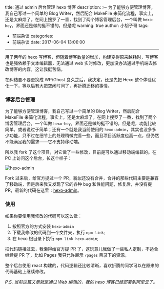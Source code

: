 title: 通过 admin 后台管理 hexo 博客
description: >-
  为了能够方便管理博客，我自己写过一个简单的 Blog Writer，然后配合 MakeFile
  来简化流程，事实上，还是太麻烦了。在网上搜罗了一番，找到了两个博客管理后台，一个叫做 `hexo-hey`，界面还是做的挺不错的，但是呢
warning: true
author: 小胡子哥
tags:
  - 前端杂谈
categories:
  - 前端杂谈
date: 2017-06-04 13:06:00
---
用了两年的 hexo 写博客，但随着博客数量的增加，构建变得原来越耗时，写博客也是强依赖于文本编辑器，无法通过 web 实时修改，更加没办法通过手机端去修改博客的内容，这让我挺苦恼。

在纠结要不要更换成 WP/Ghost 良久之后，我决定，还是先把 Hexo 整个体验优化一下，等以后有大把空闲时间了，再折腾迁移的事情。

### 博客后台管理

为了能够方便管理博客，我自己写过一个简单的 Blog Writer，然后配合 MakeFile 来简化流程，事实上，还是太麻烦了。在网上搜罗了一番，找到了两个博客管理后台，一个叫做 `hexo-hey`，界面还是做的挺不错的，但是呢，功能比较简单，或者说过于简单；还有一个就是我当前使用的 `hexo-admin`，其实也没多多少功能，只不过在细节上的处理稍微完善一些，而且项目活跃度也高一点，但仍然不能满足我的需求——它不支持移动端。

所以我 fork 了这个项目，对它做了一些修改，目前是可以通过移动端编辑的。在 PC 上访问这个后台，长这个样子：

![hexo-admin](/blogimgs/2017/06/04/hexo-blog-manager.png)

Fork 过来后，给官方提过一个 PR，貌似还没有合并，合并的那些代码主要是兼容了移动端，但是后来我又发现了它的各种 bug 和性能问题，修复后，并没有提 PR，最新的代码在这里：[hexo-admin](https://github.com/barretlee/hexo-admin)。

### 使用

如果你要使用我修改的代码可以这么做：

1. 按照官方的方式安装 `hexo-admin`
2. 下载我修改的代码到一个文件夹，执行 `npm link`;
3. 在 hexo 根目录下执行 `npm link hexo-admin`;

把代码链接过去，我懒得给官方提 PR 了，这玩意儿我做了一些私人定制，不适合继续提 PR 了，比如 Pages 我只允许展示 `/pages` 目录下的资源。

整个后台使用 react 构建的，代码逻辑还比较清晰，喜欢折腾的同学可以在原来的代码基础上继续修改。

_P.S. 当前这篇文章就是通过 Web 编辑的，我的 hexo 博客已经部署到阿里云了。_